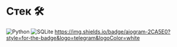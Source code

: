 # Стек 🛠
![Python](https://img.shields.io/badge/python-3670A0?style=for-the-badge&logo=python&logoColor=ffdd54) ![SQLite](https://img.shields.io/badge/sqlite-%2307405e.svg?style=for-the-badge&logo=sqlite&logoColor=white) https://img.shields.io/badge/aiogram-2CA5E0?style=for-the-badge&logo=telegram&logoColor=white
